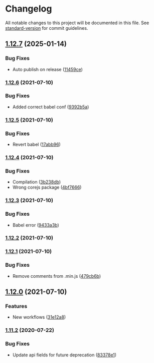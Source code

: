 # Changelog

All notable changes to this project will be documented in this file. See [standard-version](https://github.com/conventional-changelog/standard-version) for commit guidelines.

## [1.12.7](https://github.com/Zenoo/address-search/compare/v1.12.6...v1.12.7) (2025-01-14)


### Bug Fixes

* Auto publish on release ([11459ce](https://github.com/Zenoo/address-search/commit/11459cec79433110c899e826bbe3ebd33c679d84))

### [1.12.6](https://github.com/Zenoo/address-search/compare/v1.12.5...v1.12.6) (2021-07-10)


### Bug Fixes

* Added correct babel conf ([9392b5a](https://github.com/Zenoo/address-search/commit/9392b5afc45b4541c903724f0ccc3d91b7ed9d58))

### [1.12.5](https://github.com/Zenoo/address-search/compare/v1.12.4...v1.12.5) (2021-07-10)


### Bug Fixes

* Revert babel ([17abb96](https://github.com/Zenoo/address-search/commit/17abb9685ac30350c9a8dd028c95104c35e3b397))

### [1.12.4](https://github.com/Zenoo/address-search/compare/v1.12.3...v1.12.4) (2021-07-10)


### Bug Fixes

* Compilation ([3b238db](https://github.com/Zenoo/address-search/commit/3b238db4bd1e5c6599339e2abbe748ebf92f49f6))
* Wrong corejs package ([4bf7666](https://github.com/Zenoo/address-search/commit/4bf766654a74aa21db369c44f6002fff8167f2dc))

### [1.12.3](https://github.com/Zenoo/address-search/compare/v1.12.2...v1.12.3) (2021-07-10)


### Bug Fixes

* Babel error ([9433a3b](https://github.com/Zenoo/address-search/commit/9433a3b12a563d455980bea03a4bebfdd87dd50d))

### [1.12.2](https://github.com/Zenoo/address-search/compare/v1.12.1...v1.12.2) (2021-07-10)

### [1.12.1](https://github.com/Zenoo/address-search/compare/v1.12.0...v1.12.1) (2021-07-10)


### Bug Fixes

* Remove comments from .min.js ([479cb6b](https://github.com/Zenoo/address-search/commit/479cb6bb6bfb99c777759aa5794baed23d1e4136))

## [1.12.0](https://github.com/Zenoo/address-search/compare/v1.11.2...v1.12.0) (2021-07-10)


### Features

* New workflows ([31e12a8](https://github.com/Zenoo/address-search/commit/31e12a81891e1d244d28d8106d9de55dbc3973a0))

### [1.11.2](https://github.com/Zenoo/address-search/compare/v1.11.1...v1.11.2) (2020-07-22)


### Bug Fixes

* Update api fields for future deprecation ([83378e1](https://github.com/Zenoo/address-search/commit/83378e1684d9d54ec2a0043be6ed0e5c199cc286))
